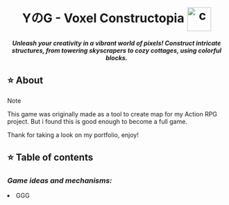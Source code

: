 <h1><div align="center"> YのG - Voxel Constructopia <img align="center" src="https://github.com/Yunasawa/YNA-Portfolio-Unity/assets/113672166/92fc98f5-fb1e-4c79-a740-cc39a7790050" alt="c" height="55"/></div></h1>
<div align=center><b><i> Unleash your creativity in a vibrant world of pixels! Construct intricate structures, from towering skyscrapers to cozy cottages, using colorful blocks. </i></b></div>

<h2> ⭐ About </h2>

> [!Note]
> This game was originally made as a tool to create map for my Action RPG project. But i found 
   this is good enough to become a full game.
> 
> Thank for taking a look on my portfolio, enjoy!

<h2> ⭐ Table of contents </h2>

<h3><i>Game ideas and mechanisms:</i></h3>
<tr>
 <li> GGG </li>
</tr>
